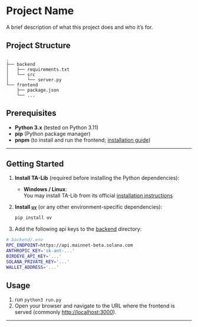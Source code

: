 # Project Name

A brief description of what this project does and who it’s for.

## Project Structure

```
.
├── backend
│   ├── requirements.txt
│   └── src
│       └── server.py
└── frontend
    ├── package.json
    └── ...
```

## Prerequisites

- **Python 3.x** (tested on Python 3.11)
- **pip** (Python package manager)
- **pnpm** (to install and run the frontend; [installation guide](https://pnpm.io/installation))

---

## Getting Started

1. **Install TA-Lib** (required before installing the Python dependencies):
   - **Windows / Linux**:  
     You may install TA-Lib from its official [installation instructions](https://ta-lib.org/install/) 

2. **Install [`uv`](https://astral.sh/uv)** (or any other environment-specific dependencies):
   ```bash
   pip install uv
   ```

3. Add the following api keys to the [backend](./backend/) directory:
```bash
# backend/.env
RPC_ENDPOINT=https://api.mainnet-beta.solana.com
ANTHROPIC_KEY='sk-ant-...'
BIRDEYE_API_KEY='...'
SOLANA_PRIVATE_KEY='...'
WALLET_ADDRESS='...'
```



## Usage

1. run `python3 run.py`
2. Open your browser and navigate to the URL where the frontend is served (commonly [http://localhost:3000](http://localhost:3000)).

---

